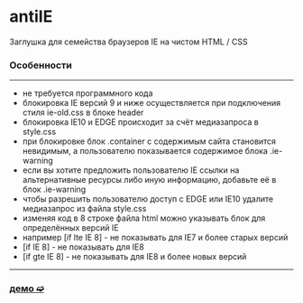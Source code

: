 # antiIE
Заглушка для семейства браузеров IE на чистом HTML / CSS
### Особенности
---
- не требуется программного кода 
- блокировка IE версий 9 и ниже осуществляется при подключения стиля ie-old.css в блоке header
- блокировка IE10 и EDGE происходит за счёт медиазапроса в style.css
- при блокировке блок .container с содержимым сайта становится невидимым, а пользователю показывается содержимое блока .ie-warning
- если вы хотите предложить пользователю IE ссылки на альтернативные ресурсы либо иную информацию, добавьте её в блок .ie-warning
- чтобы разрешить пользователю доступ с EDGE или IE10 удалите медиазапрос из файла style.css
- изменяя код в 8 строке файла html можно указывать блок для определённых версий IE
- например [if lte IE 8] - не показывать для IE7 и более старых версий
- [if IE 8] - не показывать для IE8
- [if gte IE 8] - не показывать для IE8 и более новых версий
---
### [демо ➫](https://avavax.ru/src/1011/)
